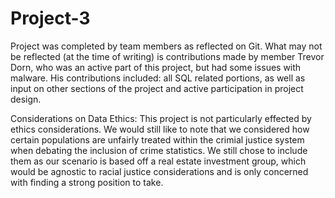 # Project-3
Project was completed by team members as reflected on Git. What may not be reflected (at the time of writing) is contributions made by member Trevor Dorn, who was an active part of this project, but had some issues with malware. His contributions included: all SQL related portions, as well as input on other sections of the project and active participation in project design.

Considerations on Data Ethics:
This project is not particularly effected by ethics considerations. We would still like to note that we considered how certain populations are unfairly treated within the crimial justice system when debating the inclusion of crime statistics. We still chose to include them as our scenario is based off a real estate investment group, which would be agnostic to racial justice considerations and is only concerned with finding a strong position to take.
 